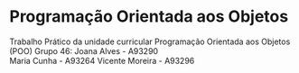 # Programação Orientada aos Objetos
Trabalho Prático da unidade curricular Programação Orientada aos Objetos (POO)
Grupo 46:
Joana Alves - A93290    
Maria Cunha - A93264
Vicente Moreira - A93296